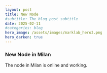 ```yaml
---
layout: post
title: New Node
#subtitle: The blog post subtitle
date: 2025-02-11
#categories: blog
hero_image: /assets/images/marklab_hero3.png
hero_darken: true
---
```


### New Node in Milan

The node in Milan is online and working.